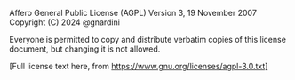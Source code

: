 Affero General Public License (AGPL) Version 3, 19 November 2007
Copyright (C) 2024 @gnardini

Everyone is permitted to copy and distribute verbatim copies
of this license document, but changing it is not allowed.

[Full license text here, from https://www.gnu.org/licenses/agpl-3.0.txt]
